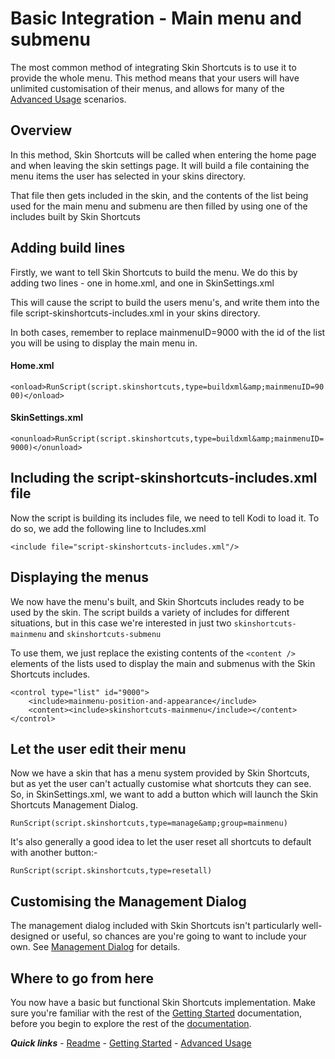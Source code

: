 # Basic Integration - Main menu and submenu

The most common method of integrating Skin Shortcuts is to use it to provide the whole menu. This method means that your users will have unlimited customisation of their menus, and allows for many of the [Advanced Usage](../advanced/Advanced%20Usage.md) scenarios.

## Overview

In this method, Skin Shortcuts will be called when entering the home page and when leaving the skin settings page. It will build a file containing the menu items the user has selected in your skins directory.

That file then gets included in the skin, and the contents of the list being used for the main menu and submenu are then filled by using one of the includes built by Skin Shortcuts

## Adding build lines

Firstly, we want to tell Skin Shortcuts to build the menu. We do this by adding two lines - one in home.xml, and one in SkinSettings.xml

This will cause the script to build the users menu's, and write them into the file script-skinshortcuts-includes.xml in your skins directory.

In both cases, remember to replace mainmenuID=9000 with the id of the list you will be using to display the main menu in.

#### Home.xml

`<onload>RunScript(script.skinshortcuts,type=buildxml&amp;mainmenuID=9000)</onload>`

#### SkinSettings.xml

`<onunload>RunScript(script.skinshortcuts,type=buildxml&amp;mainmenuID=9000)</onunload>`

## Including the script-skinshortcuts-includes.xml file

Now the script is building its includes file, we need to tell Kodi to load it. To do so, we add the following line to Includes.xml

`<include file="script-skinshortcuts-includes.xml"/>`

## Displaying the menus

We now have the menu's built, and Skin Shortcuts includes ready to be used by the skin. The script builds a variety of includes for different situations, but in this case we're interested in just two `skinshortcuts-mainmenu` and `skinshortcuts-submenu`

To use them, we just replace the existing contents of the `<content />` elements of the lists used to display the main and submenus with the Skin Shortcuts includes.

```
<control type="list" id="9000">
	<include>mainmenu-position-and-appearance</include>
	<content><include>skinshortcuts-mainmenu</include></content>
</control>
```

## Let the user edit their menu

Now we have a skin that has a menu system provided by Skin Shortcuts, but as yet the user can't actually customise what shortcuts they can see. So, in SkinSettings.xml, we want to add a button which will launch the Skin Shortcuts Management Dialog.

`RunScript(script.skinshortcuts,type=manage&amp;group=mainmenu)`

It's also generally a good idea to let the user reset all shortcuts to default with another button:-

`RunScript(script.skinshortcuts,type=resetall)`

## Customising the Management Dialog

The management dialog included with Skin Shortcuts isn't particularly well-designed or useful, so chances are you're going to want to include your own. See [Management Dialog](./Management%20Dialog.md) for details.

## Where to go from here

You now have a basic but functional Skin Shortcuts implementation. Make sure you're familiar with the rest of the [Getting Started](./Getting%20Started.md) documentation, before you begin to explore the rest of the [documentation](../../../README.md).

***Quick links*** - [Readme](../../../README.md) - [Getting Started](../started/Getting%20Started.md) - [Advanced Usage](../advanced/Advanced%20Usage.md)